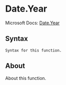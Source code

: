 ---
---

# Date.Year

Microsoft Docs: [Date.Year](https://docs.microsoft.com/en-us/powerquery-m/date-year)

## Syntax

```powerquery-m
Syntax for this function.
```

## About

About this function.

